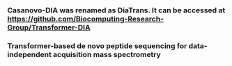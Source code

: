 ### Casanovo-DIA was renamed as DiaTrans. It can be accessed at https://github.com/Biocomputing-Research-Group/Transformer-DIA

### Transformer-based de novo peptide sequencing for data-independent acquisition mass spectrometry 
